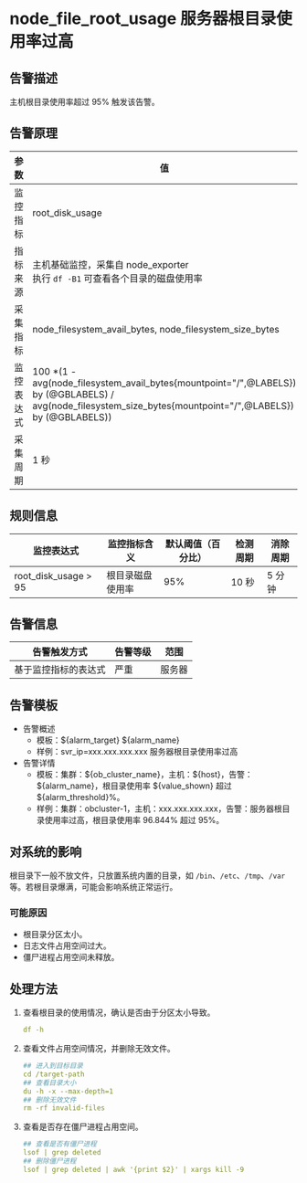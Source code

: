 # node_file_root_usage 服务器根目录使用率过高

## 告警描述

主机根目录使用率超过 95% 触发该告警。

## 告警原理

| 参数 | 值 |
| --- | --- |
| 监控指标 | root_disk_usage |
| 指标来源 | 主机基础监控，采集自 node_exporter</br>执行 `df -B1` 可查看各个目录的磁盘使用率 |
| 采集指标 | node_filesystem_avail_bytes, node_filesystem_size_bytes |
| 监控表达式 | 100 *(1 - avg(node_filesystem_avail_bytes{mountpoint="/",@LABELS}) by (@GBLABELS) / avg(node_filesystem_size_bytes{mountpoint="/",@LABELS}) by (@GBLABELS)) |
| 采集周期 | 1 秒 |

## 规则信息

| 监控表达式 | 监控指标含义 | 默认阈值（百分比） | 检测周期 | 消除周期 |
| --- | --- | --- | --- | --- |
| root_disk_usage > 95 | 根目录磁盘使用率 | 95% | 10 秒 | 5 分钟 |

## 告警信息

| 告警触发方式 | 告警等级 | 范围 |
| --- | --- | --- |
| 基于监控指标的表达式 | 严重 | 服务器 |

## 告警模板

* 告警概述
  * 模板：\${alarm_target} ${alarm_name}
  * 样例：svr_ip=xxx.xxx.xxx.xxx 服务器根目录使用率过高
* 告警详情
  * 模板：集群：\${ob_cluster_name}，主机：\${host}，告警：\${alarm_name}，根目录使用率 \${value_shown} 超过 ${alarm_threshold}%。
  * 样例：集群：obcluster-1，主机：xxx.xxx.xxx.xxx，告警：服务器根目录使用率过高，根目录使用率 96.844% 超过 95%。

## 对系统的影响

根目录下一般不放文件，只放置系统内置的目录，如 `/bin`、`/etc`、`/tmp`、`/var` 等。若根目录爆满，可能会影响系统正常运行。

### 可能原因

* 根目录分区太小。
* 日志文件占用空间过大。
* 僵尸进程占用空间未释放。

## 处理方法

1. 查看根目录的使用情况，确认是否由于分区太小导致。

    ```yaml
    df -h
    ```

2. 查看文件占用空间情况，并删除无效文件。

    ```yaml
    ## 进入到目标目录
    cd /target-path
    ## 查看目录大小
    du -h -x --max-depth=1
    ## 删除无效文件
    rm -rf invalid-files
    ```

3. 查看是否存在僵尸进程占用空间。

    ```yaml
    ## 查看是否有僵尸进程
    lsof | grep deleted
    ## 删除僵尸进程
    lsof | grep deleted | awk '{print $2}' | xargs kill -9
    ```